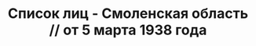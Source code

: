 ---
title: Список лиц - Смоленская область // от 5 марта 1938 года
description: РГАСПИ, ф.17, т.7, оп.171, дело 415, лист 93
images:
- /disk/pictures/v07/17-171-415-093.jpg
- /disk/pictures/v07/17-171-415-094.jpg
- /disk/pictures/v07/17-171-415-095.jpg
- /disk/pictures/v07/17-171-415-096.jpg
- /disk/pictures/v07/17-171-415-097.jpg
---